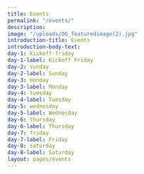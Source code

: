 ```yaml
---
title: Events
permalink: "/events/"
description: 
image: "/uploads/OG_featuredimage(2).jpg"
introduction-title: Events
introduction-body-text: 
day-1: kickoff-friday
day-1-label: Kickoff Friday
day-2: sunday
day-2-label: Sunday
day-3: monday
day-3-label: Monday
day-4: tuesday
day-4-label: Tuesday
day-5: wednesday
day-5-label: Wednesday
day-6: thursday
day-6-label: Thursday
day-7: friday
day-7-label: Friday
day-8: saturday
day-8-label: Saturday
layout: pages/events
---
```


